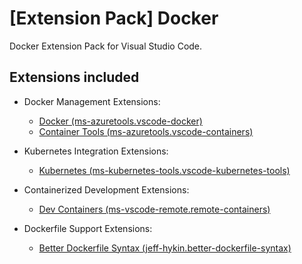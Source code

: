 # [Extension Pack] Docker

Docker Extension Pack for Visual Studio Code.

## Extensions included

- Docker Management Extensions:
  - [Docker (ms-azuretools.vscode-docker)](https://marketplace.visualstudio.com/items?itemName=ms-azuretools.vscode-docker)
  - [Container Tools (ms-azuretools.vscode-containers)](https://marketplace.visualstudio.com/items?itemName=ms-azuretools.vscode-containers)

- Kubernetes Integration Extensions:
  - [Kubernetes (ms-kubernetes-tools.vscode-kubernetes-tools)](https://marketplace.visualstudio.com/items?itemName=ms-kubernetes-tools.vscode-kubernetes-tools)

- Containerized Development Extensions:
  - [Dev Containers (ms-vscode-remote.remote-containers)](https://marketplace.visualstudio.com/items?itemName=ms-vscode-remote.remote-containers)

- Dockerfile Support Extensions:
  - [Better Dockerfile Syntax (jeff-hykin.better-dockerfile-syntax)](https://marketplace.visualstudio.com/items?itemName=jeff-hykin.better-dockerfile-syntax)
